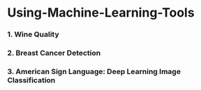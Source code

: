 # Using-Machine-Learning-Tools
### 1. Wine Quality
### 2. Breast Cancer Detection
### 3. American Sign Language: Deep Learning Image Classification

